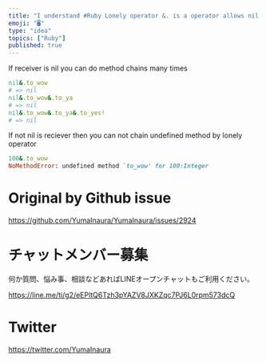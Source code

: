 ```yaml
---
title: "I understand #Ruby Lonely operator &. is a operator allows nil receive"
emoji: "🖥"
type: "idea"
topics: ["Ruby"]
published: true
---
```




If receiver is nil you can do method chains many times

```rb
nil&.to_wow
# => nil
nil&.to_wow&.to_ya
# => nil
nil&.to_wow&.to_ya&.to_yes!
# => nil
```

If not nil is reciever then you can not chain undefined method by lonely operator

```rb
100&.to_wow
NoMethodError: undefined method `to_wow' for 100:Integer
```


# Original by Github issue

https://github.com/YumaInaura/YumaInaura/issues/2924








<!-- Update From Qiita API -->

# チャットメンバー募集


何か質問、悩み事、相談などあればLINEオープンチャットもご利用ください。

https://line.me/ti/g2/eEPltQ6Tzh3pYAZV8JXKZqc7PJ6L0rpm573dcQ





# Twitter


https://twitter.com/YumaInaura


<!-- Update From Qiita API -->


